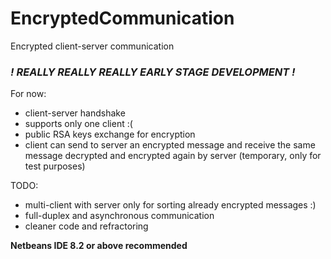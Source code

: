 # EncryptedCommunication
Encrypted client-server communication

### *! REALLY REALLY REALLY EARLY STAGE DEVELOPMENT !*


For now:
- client-server handshake
- supports only one client :(
- public RSA keys exchange for encryption
- client can send to server an encrypted message and receive the same message decrypted and encrypted again by server (temporary, only for test purposes) 




TODO:
- multi-client with server only for sorting already encrypted messages :)
- full-duplex and asynchronous communication
- cleaner code and refractoring



**Netbeans IDE 8.2 or above recommended**
